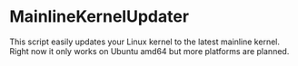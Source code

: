# MainlineKernelUpdater
This script easily updates your Linux kernel to the latest mainline kernel.
Right now it only works on Ubuntu amd64 but more platforms are planned.
